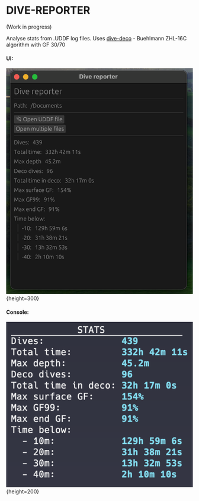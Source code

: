# DIVE-REPORTER

(Work in progress)

Analyse stats from .UDDF log files.
Uses [dive-deco](https://github.com/KG32/dive-deco) - Buehlmann ZHL-16C algorithm with GF 30/70

#### UI:
![image](./public//dr-ui.png){height=300}

#### Console:
![image](./public//dr-console.png){height=200}
